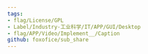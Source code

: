```yaml
---
tags:
- flag/License/GPL
- Label/Industry-工业科学/IT/APP/GUI/Desktop
- flag/APP/Video/Implement__/Caption
github: foxofice/sub_share
---
```

